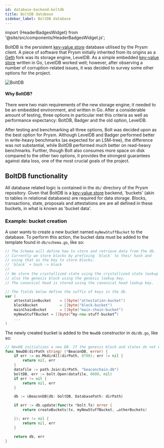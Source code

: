 ```yaml
---
id: database-backend-boltdb
title: BoltDB database
sidebar_label: BoltDB database
---
```


import {HeaderBadgesWidget} from '@site/src/components/HeaderBadgesWidget.js';

<HeaderBadgesWidget />

BoltDB is the persistent [key-value store](/terminology#key-value-store) database utilised by the Prysm client. A piece of software that Prysm initially inherited from its origins as a [Geth](https://geth.ethereum.org/) fork was its storage engine, LevelDB. As a simple embedded [key-value store](/terminology#key-value-store) written in Go, LevelDB worked well; however, after observing a number of corruption-related issues, it was decided to survey some other options for the project.

![BoltDB](/images/boltdb.png)

#### Why BoltDB?

There were two main requirements of the new storage engine; it needed to be an embedded environment, and written in Go. After a considerable amount of testing, three options in particular met this criteria as well as performance expectancy: BoltDB, Badger and the old option, LevelDB.

After testing and benchmarking all three options, Bolt was decided upon as the best option for Prysm. Although LevelDB and Badger performed better in write-heavy benchmarks (as expected for an LSM-tree), the difference was not substantial, while BoltDB performed much better on read-heavy benchmarks. Further, though Bolt also consumes more space on disk compared to the other two options, it provides the strongest guarantees against data loss, one of the most crucial goals of the project.

## BoltDB functionality

All database related logic is contained in the `db/` directory of the Prysm repository. Given that BoltDB is a [key-value store](/terminology#key-value-store) backend, 'buckets' (akin to tables in relational databases) are required for data storage. Blocks, transactions, state, proposals and attestations are are all defined in these buckets, in what is known as 'bucket data'.

### Example: bucket creation

A user wants to create a new bucket named `myNewStuffBucket` to the database. To perform this action, the bucket data must be added to the template found in `db/schema.go`, like so:

```go
// The Schema will define how to store and retrieve data from the db.
// Currently we store blocks by prefixing `block` to their hash and
// using that as the key to store blocks.
// `block` + hash -> block
//
// We store the crystallized state using the crystallized state lookup key, and
// also the genesis block using the genesis lookup key.
// The canonical head is stored using the canonical head lookup key.

// The fields below define the suffix of keys in the db.
var (
    attestationBucket    = []byte("attestation-bucket")
    blockBucket          = []byte("block-bucket")
    mainChainBucket      = []byte("main-chain-bucket")
    myNewStuffBucket = []byte(“my-new-stuff-bucket”)
    ...
)
```

The newly created bucket is added to the `NewDB` constructor in `db/db.go`, like so:

```go
// NewDB initializes a new DB. If the genesis block and states do not exist, this method creates it.
func NewDB(dirPath string) (*BeaconDB, error) {
    if err := os.MkdirAll(dirPath, 0700); err != nil {
        return nil, err
    }
    datafile := path.Join(dirPath, "beaconchain.db")
    boltDB, err := bolt.Open(datafile, 0600, nil)
    if err != nil {
        return nil, err
    }

    db := &BeaconDB{db: boltDB, DatabasePath: dirPath}

    if err := db.update(func(tx *bolt.Tx) error {
        return createBuckets(tx, myNewStuffBucket, …otherBuckets)

    }); err != nil {
        return nil, err
    }

    return db, err
}
```

